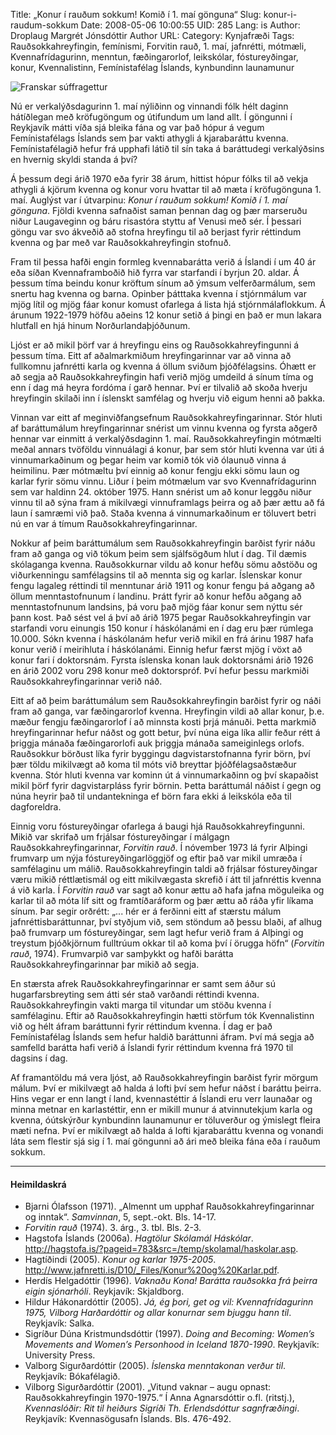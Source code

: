 Title: „Konur í rauðum sokkum! Komið í 1. maí gönguna“
Slug: konur-i-raudum-sokkum
Date: 2008-05-06 10:00:55
UID: 285
Lang: is
Author: Droplaug Margrét Jónsdóttir
Author URL: 
Category: Kynjafræði
Tags: Rauðsokkahreyfingin, femínismi, Forvitin rauð, 1. maí, jafnrétti, mótmæli, Kvennafrídagurinn, menntun, fæðingarorlof, leikskólar, fóstureyðingar, konur, Kvennalistinn, Femínistafélag Íslands, kynbundinn launamunur

![Franskar súffragettur](http://www.actupparis.org/IMG/jpg/sufragettes.jpg)

Nú er verkalýðsdagurinn 1. maí nýliðinn og vinnandi fólk hélt daginn hátíðlegan með kröfugöngum og útifundum um land allt. Í göngunni í Reykjavík mátti víða sjá bleika fána og var það hópur á vegum Femínistafélags Íslands sem þar vakti athygli á kjarabaráttu kvenna. Femínistafélagið hefur frá upphafi látið til sín taka á baráttudegi verkalýðsins en hvernig skyldi standa á því?

Á þessum degi árið 1970 eða fyrir 38 árum, hittist hópur fólks til að vekja athygli á kjörum kvenna og konur voru hvattar til að mæta í kröfugönguna 1. maí. Auglýst var í útvarpinu: _Konur í rauðum sokkum! Komið í 1. maí gönguna_. Fjöldi kvenna safnaðist saman þennan dag og þær marseruðu niður Laugaveginn og báru risastóra styttu af Venusi með sér. Í þessari göngu var svo ákveðið að stofna hreyfingu til að berjast fyrir réttindum kvenna og þar með var Rauðsokkahreyfingin stofnuð.

Fram til þessa hafði engin formleg kvennabarátta verið á Íslandi í um 40 ár eða síðan Kvennaframboðið hið fyrra var starfandi í byrjun 20. aldar. Á þessum tíma beindu konur kröftum sínum að ýmsum velferðarmálum, sem snertu hag kvenna og barna. Opinber þátttaka kvenna í stjórnmálum var mjög lítil og mjög fáar konur komust ofarlega á lista hjá stjórnmálaflokkum. Á árunum 1922-1979 höfðu aðeins 12 konur setið á þingi en það er mun lakara hlutfall en hjá hinum Norðurlandaþjóðunum.

Ljóst er að mikil þörf var á hreyfingu eins og Rauðsokkahreyfingunni á þessum tíma. Eitt af aðalmarkmiðum hreyfingarinnar var að vinna að fullkomnu jafnrétti karla og kvenna á öllum sviðum þjóðfélagsins. Óhætt er að segja að Rauðsokkahreyfingin hafi verið mjög umdeild á sínum tíma og enn í dag má heyra fordóma í garð hennar. Því er tilvalið að skoða hverju hreyfingin skilaði inn í íslenskt samfélag og hverju við eigum henni að þakka.

Vinnan var eitt af meginviðfangsefnum Rauðsokkahreyfingarinnar. Stór hluti af baráttumálum hreyfingarinnar snérist um vinnu kvenna og fyrsta aðgerð hennar var einmitt á verkalýðsdaginn 1. maí. Rauðsokkahreyfingin mótmælti meðal annars tvöföldu vinnuálagi á konur, þar sem stór hluti kvenna var úti á vinnumarkaðinum og þegar heim var komið tók við ólaunuð vinna á heimilinu. Þær mótmæltu því einnig að konur fengju ekki sömu laun og karlar fyrir sömu vinnu. Liður í þeim mótmælum var svo Kvennafrídagurinn sem var haldinn 24. október 1975. Hann snérist um að konur leggðu niður vinnu til að sýna fram á mikilvægi vinnuframlags þeirra og að þær ættu að fá laun í samræmi við það. Staða kvenna á vinnumarkaðinum er töluvert betri nú en var á tímum Rauðsokkahreyfingarinnar.

Nokkur af þeim baráttumálum sem Rauðsokkahreyfingin barðist fyrir náðu fram að ganga og við tökum þeim sem sjálfsögðum hlut í dag. Til dæmis skólaganga kvenna. Rauðsokkurnar vildu að konur hefðu sömu aðstöðu og viðurkenningu samfélagsins til að mennta sig og karlar. Íslenskar konur fengu lagaleg réttindi til menntunar árið 1911 og konur fengu þá aðgang að öllum menntastofnunum í landinu. Þrátt fyrir að konur hefðu aðgang að menntastofnunum landsins, þá voru það mjög fáar konur sem nýttu sér þann kost. Það sést vel á því að árið 1975 þegar Rauðsokkahreyfingin var starfandi voru einungis 150 konur í háskólanámi en í dag eru þær rúmlega 10.000. Sókn kvenna í háskólanám hefur verið mikil en frá árinu 1987 hafa konur verið í meirihluta í háskólanámi. Einnig hefur færst mjög í vöxt að konur fari í doktorsnám. Fyrsta íslenska konan lauk doktorsnámi árið 1926 en árið 2002 voru 298 konur með doktorspróf. Því hefur þessu markmiði Rauðsokkahreyfingarinnar verið náð.

Eitt af að þeim baráttumálum sem Rauðsokkahreyfingin barðist fyrir og náði fram að ganga, var fæðingarorlof kvenna. Hreyfingin vildi að allar konur, þ.e. mæður fengju fæðingarorlof í að minnsta kosti þrjá mánuði. Þetta markmið hreyfingarinnar hefur náðst og gott betur, því núna eiga líka allir feður rétt á þriggja mánaða fæðingarorlofi auk þriggja mánaða sameiginlegs orlofs. Rauðsokkur börðust líka fyrir byggingu dagvistarstofnanna fyrir börn, því þær töldu mikilvægt að koma til móts við breyttar þjóðfélagsaðstæður kvenna. Stór hluti kvenna var kominn út á vinnumarkaðinn og því skapaðist mikil þörf fyrir dagvistarpláss fyrir börnin. Þetta baráttumál náðist í gegn og núna heyrir það til undantekninga ef börn fara ekki á leikskóla eða til dagforeldra.

Einnig voru fóstureyðingar ofarlega á baugi hjá Rauðsokkahreyfingunni. Mikið var skrifað um frjálsar fóstureyðingar í málgagn Rauðsokkahreyfingarinnar, _Forvitin rauð_. Í nóvember 1973 lá fyrir Alþingi frumvarp um nýja fóstureyðingarlöggjöf og eftir það var mikil umræða í samfélaginu um málið. Rauðsokkahreyfingin taldi að frjálsar fóstureyðingar væru mikið réttlætismál og eitt mikilvægasta skrefið í átt til jafnréttis kvenna á við karla. Í _Forvitin rauð_ var sagt að konur ættu að hafa jafna möguleika og karlar til að móta líf sitt og framtíðaráform og þær ættu að ráða yfir líkama sínum. Þar segir orðrétt: „... hér er á ferðinni eitt af stærstu málum jafnréttisbaráttunnar, því styðjum við, sem stöndum að þessu blaði, af alhug það frumvarp um fóstureyðingar, sem lagt hefur verið fram á Alþingi og treystum þjóðkjörnum fulltrúum okkar til að koma því í örugga höfn“ (_Forvitin rauð_, 1974). Frumvarpið var samþykkt og hafði barátta Rauðsokkahreyfingarinnar þar mikið að segja.

En stærsta afrek Rauðsokkahreyfingarinnar er samt sem áður sú hugarfarsbreyting sem átti sér stað varðandi réttindi kvenna. Rauðsokkahreyfingin vakti marga til vitundar um stöðu kvenna í samfélaginu. Eftir að Rauðsokkahreyfingin hætti störfum tók Kvennalistinn við og hélt áfram baráttunni fyrir réttindum kvenna. Í dag er það Femínistafélag Íslands sem hefur haldið baráttunni áfram. Því má segja að samfelld barátta hafi verið á Íslandi fyrir réttindum kvenna frá 1970 til dagsins í dag.

Af framantöldu má vera ljóst, að Rauðsokkahreyfingin barðist fyrir mörgum málum. Því er mikilvægt að halda á lofti því sem hefur náðst í baráttu þeirra. Hins vegar er enn langt í land, kvennastéttir á Íslandi eru verr launaðar og minna metnar en karlastéttir, enn er mikill munur á atvinnutekjum karla og kvenna, óútskýrður kynbundinn launamunur er töluverður og ýmislegt fleira mæti nefna. Því er mikilvægt að halda á lofti kjarabaráttu kvenna og vonandi láta sem flestir sjá sig í 1. maí göngunni að ári með bleika fána eða í rauðum sokkum.

---

#### Heimildaskrá

* Bjarni Ólafsson (1971). „Almennt um upphaf Rauðsokkahreyfingarinnar og inntak“. _Samvinnan_, 5, sept.-okt. Bls. 14-17.
* _Forvitin rauð_ (1974). 3. árg., 3. tbl. Bls. 2-3.
* Hagstofa Íslands (2006a). _Hagtölur Skólamál Háskólar_.
http://hagstofa.is/?pageid=783&src=/temp/skolamal/haskolar.asp.
* Hagtíðindi (2005). _Konur og karlar 1975-2005_. 
http://www.jafnretti.is/D10/_Files/Konur%20og%20Karlar.pdf.
* Herdís Helgadóttir (1996). _Vaknaðu Kona! Barátta rauðsokka frá þeirra eigin sjónarhóli_. Reykjavík: Skjaldborg.
* Hildur Hákonardóttir (2005). _Já, ég þori, get og vil: Kvennafrídagurinn 1975, Vilborg Harðardóttir og allar konurnar sem bjuggu hann til_. Reykjavík: Salka.
* Sigríður Dúna Kristmundsdóttir (1997). _Doing and Becoming: Women’s Movements and Women’s Personhood in Iceland 1870-1990_. Reykjavík: University Press.
* Valborg Sigurðardóttir (2005). _Íslenska menntakonan verður til_. Reykjavík: Bókafélagið.
* Vilborg Sigurðardóttir (2001). „Vitund vaknar – augu opnast: Rauðsokkahreyfingin 1970-1975.“ Í Anna Agnarsdóttir o.fl. (ritstj.), _Kvennaslóðir: Rit til heiðurs Sigríði Th. Erlendsdóttur sagnfræðingi_. Reykjavík: Kvennasögusafn Íslands. Bls. 476-492.
